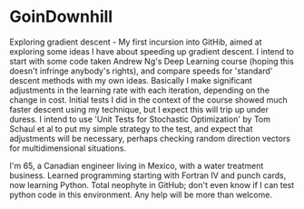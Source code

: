 # GoinDownhill
Exploring gradient descent - 
My first incursion into GitHib, aimed at exploring some ideas I have about speeding up gradient descent. I intend to start with some code taken Andrew Ng's Deep Learning course (hoping this doesn't infringe anybody's rights), and compare speeds for 'standard' descent methods with my own ideas. Basically I make significant adjustments in the learning rate with each iteration, depending on the change in cost. Initial tests I did in the context of the course showed much faster descent using my technique, but I expect this will trip up under duress.
I intend to use 'Unit Tests for Stochastic Optimization' by Tom Schaul et al to put my simple strategy to the test, and expect that adjustments will be necessary, perhaps checking random direction vectors for multidimensional situations.

I'm 65, a Canadian engineer living in Mexico, with a water treatment business. Learned programming starting with Fortran IV and punch cards, now learning Python. Total neophyte in GitHub; don't even know if I can test python code in this environment. Any help will be more than welcome.

